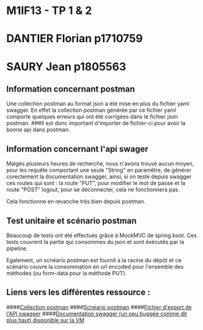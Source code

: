 # M1IF13 - TP 1 & 2

# DANTIER Florian p1710759
# SAURY Jean p1805563

## Information concernant postman
Une collection postman au format json a été mise en plus du fichier yaml swagger.
En effet la collection postman générée par ce fichier yaml comporte quelques erreurs
qui ont été corrigées dans le fichier json postman.
###Il est donc important d'importer de fichier-ci pour avoir la bonne api dans postman.

## Information concernant l'api swager
Malgès plusieurs heures de recherche, nous n'avons trouvé aucun moyen, pour les requête 
comportant une seule "String" en paramêtre, de générer corectement la documentation
swagger, ainsi, si on teste depuis swagger ces routes qui sont : la route "PUT", pour 
modifier le mot de passe et la route "POST" logout, pour se déconnecter, cela ne fonctionnera pas.

Cela fonctionne en revanche très bien depuis postman.

## Test unitaire et scénario postman

Beaucoup de tests ont été effectués grâce à MockMVC de spring boot.
Ces tests couvrent la partie qui consommes du json et sont éxécutés par la pipeline.

Egalement, un scnéario postman est fournit à la racine du dépôt et ce scénario couvre
la consommation en url encoded pour l'ensemble des méthodes (ou form-data pour la méthode PUT).

## Liens vers les différentes ressource :

####[Collection postman](https://forge.univ-lyon1.fr/p1710759/m1if13-tps/-/blob/main/Users%20API.postman_collection.json)
####[Scnéario postman](https://forge.univ-lyon1.fr/p1710759/m1if13-tps/-/blob/main/Users%20API.postman_collection%20-%20TEST.json)
####[Fichier d'export de l'API swagger](https://forge.univ-lyon1.fr/p1710759/m1if13-tps/-/blob/main/users-api.yaml)
####[Documentation swagger (un peu buggée comme dit plus haut) disponible sur la VM](https://192.168.75.13:8443/mif13/swagger-ui/index.html#/)


